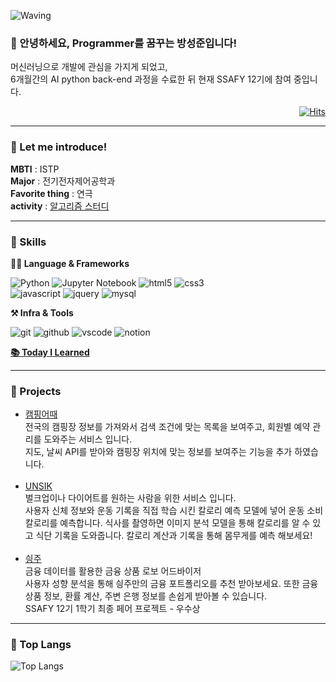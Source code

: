 ![Waving](https://capsule-render.vercel.app/api?type=waving&height=300&text=Sungjoon's%20Github!&fontAlign=50&fontAlignY=40&color=gradient)

### 🙇 안녕하세요, Programmer를 꿈꾸는 방성준입니다!
머신러닝으로 개발에 관심을 가지게 되었고, <br>6개월간의 AI python back-end 과정을 수료한 뒤 현재 SSAFY 12기에 참여 중입니다.

<div align="right">

[![Hits](https://hits.seeyoufarm.com/api/count/incr/badge.svg?url=https%3A%2F%2Fgithub.com%2FBangSungjoon&count_bg=%23A4EAEA&title_bg=%231651D6&icon=&icon_color=%23FCFCFC&title=%EC%A1%B0%ED%9A%8C%EC%88%98&edge_flat=false)](https://github.com/BangSungjoon)

</div>

---
### 🏃 Let me introduce!
**MBTI** : ISTP <br>
**Major** : 전기전자제어공학과 <br>
**Favorite thing** : 연극 <br>
**activity** : [알고리즘 스터디](https://github.com/BangSungjoon/Algorithm_Study)

---
### 💪 Skills
**🧑‍💻 Language & Frameworks**

![Python](https://img.shields.io/badge/python-3776AB.svg?&style=for-the-badge&logo=python&logoColor=white)
![Jupyter Notebook](https://img.shields.io/badge/jupyter%20notebook-F37626.svg?&style=for-the-badge&logo=jupyter&logoColor=white)
![html5](https://img.shields.io/badge/html5-E34F26.svg?&style=for-the-badge&logo=html5&logoColor=white)
![css3](https://img.shields.io/badge/css3-1572B6.svg?&style=for-the-badge&logo=css3&logoColor=white)<br>
![javascript](https://img.shields.io/badge/javascript-F7DF1E.svg?&style=for-the-badge&logo=javascript&logoColor=white)
![jquery](https://img.shields.io/badge/jquery-0769AD.svg?&style=for-the-badge&logo=jquery&logoColor=white)
![mysql](https://img.shields.io/badge/mysql-4479A1.svg?&style=for-the-badge&logo=mysql&logoColor=white)

**⚒️ Infra & Tools**

![git](https://img.shields.io/badge/git-F05032.svg?&style=for-the-badge&logo=git&logoColor=white)
![github](https://img.shields.io/badge/github-181717.svg?&style=for-the-badge&logo=github&logoColor=white)
![vscode](https://img.shields.io/badge/vscode-007ACC.svg?&style=for-the-badge&logo=visualstudiocode&logoColor=white)
![notion](https://img.shields.io/badge/notion-000000.svg?&style=for-the-badge&logo=notion&logoColor=white)

**[📚 Today I Learned](https://github.com/BangSungjoon/TIL)**<BR>

---
### 👯 Projects
- [캠핑어때](https://github.com/BangSungjoon/Camping)<br>
  전국의 캠핑장 정보를 가져와서 검색 조건에 맞는 목록을 보여주고, 회원별 예약 관리를 도와주는 서비스 입니다.<br> 지도, 날씨 API를 받아와 캠핑장 위치에 맞는 정보를 보여주는 기능을 추가 하였습니다. <br><br>
- [UNSIK](https://github.com/lifelong-learner-dev/unsik)<br>
  벌크업이나 다이어트를 원하는 사람을 위한 서비스 입니다. <br>
  사용자 신체 정보와 운동 기록을 직접 학습 시킨 칼로리 예측 모델에 넣어 운동 소비 칼로리를 예측합니다. 식사를 촬영하면 이미지 분석 모델을 통해 칼로리를 알 수 있고 식단 기록을 도와줍니다. 칼로리 계산과 기록을 통해 몸무게를 예측 해보세요! <br><br>
- [싕주](https://github.com/BangSungjoon/final-pjt)<br>
  금융 데이터를 활용한 금융 상품 로보 어드바이저<br>
  사용자 성향 분석을 통해 싕주만의 금융 포트폴리오를 추천 받아보세요. 또한 금융 상품 정보, 환률 계산, 주변 은행 정보를 손쉽게 받아볼 수 있습니다.
  <br>
  SSAFY 12기 1학기 최종 페어 프로젝트 - 우수상

---
### 📖 Top Langs
![Top Langs](https://github-readme-stats.vercel.app/api/top-langs/?username=BangSungjoon&layout=compact)
<!--
**BangSungjoon/BangSungjoon** is a ✨ _special_ ✨ repository because its `README.md` (this file) appears on your GitHub profile.

Here are some ideas to get you started:

- 🔭 I’m currently working on ...
- 🌱 I’m currently learning ...
- 👯 I’m looking to collaborate on ...
- 🤔 I’m looking for help with ...
- 💬 Ask me about ...
- 📫 How to reach me: ...
- 😄 Pronouns: ...
- ⚡ Fun fact: ...
-->
